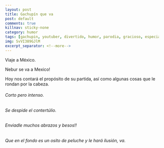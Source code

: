 ```yaml
---
layout: post
title: Gachupín que va
post: default
comments: true
killnav: sticky-none
category: humor
tags: [gachupin, youtuber, divertido, humor, parodia, gracioso, especial]
img: SvVI389GJlM
excerpt_separator: <!--more-->
---
```


Viaje a México.

Nebur se va a Mexico!

Hoy nos contará el propósito de su partida, así como algunas cosas que le rondan por la cabeza.

<!--more-->


###### Corto pero intenso.

###### Se despide el contertúlio.

###### Enviadle muchos abrazos y besos!!

###### Que en el fondo es un osito de peluche y le hará ilusión, va.
